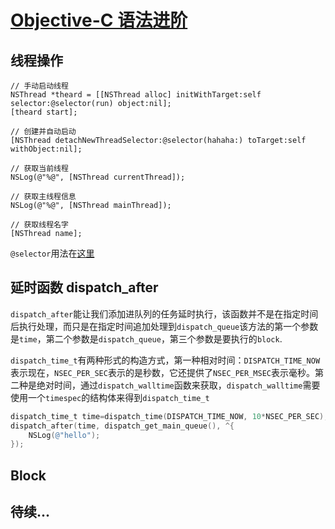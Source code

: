 # [Objective-C 语法进阶](https://puffhub.github.io/iOS-Crack/)



## 线程操作
```objcetivec
// 手动启动线程
NSThread *theard = [[NSThread alloc] initWithTarget:self selector:@selector(run) object:nil];
[theard start];

// 创建并自动启动
[NSThread detachNewThreadSelector:@selector(hahaha:) toTarget:self withObject:nil];

// 获取当前线程
NSLog(@"%@", [NSThread currentThread]);

// 获取主线程信息
NSLog(@"%@", [NSThread mainThread]);

// 获取线程名字
[NSThread name];
```
```@selector```用法在[这里](https://blog.csdn.net/fengsh998/article/details/8612969)


## 延时函数 dispatch_after

```dispatch_after```能让我们添加进队列的任务延时执行，该函数并不是在指定时间后执行处理，而只是在指定时间追加处理到```dispatch_queue```该方法的第一个参数是```time```，第二个参数是```dispatch_queue```，第三个参数是要执行的```block```.

   ```dispatch_time_t```有两种形式的构造方式，第一种相对时间：```DISPATCH_TIME_NOW```表示现在，```NSEC_PER_SEC```表示的是秒数，它还提供了```NSEC_PER_MSEC```表示毫秒。第二种是绝对时间，通过```dispatch_walltime```函数来获取，```dispatch_walltime```需要使用一个```timespec```的结构体来得到```dispatch_time_t```


```objectivec
dispatch_time_t time=dispatch_time(DISPATCH_TIME_NOW, 10*NSEC_PER_SEC);
dispatch_after(time, dispatch_get_main_queue(), ^{
    NSLog(@"hello");
});
```

## Block


## 待续...